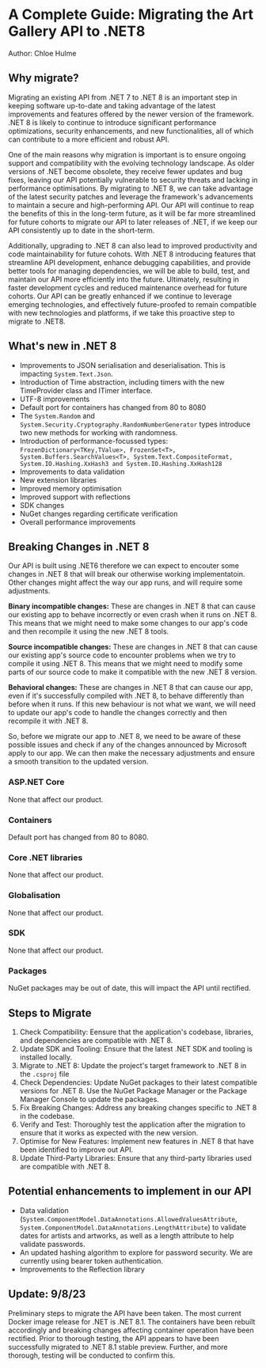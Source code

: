 # A Complete Guide: Migrating the Art Gallery API to .NET8

Author: Chloe Hulme

## Why migrate?

Migrating an existing API from .NET 7 to .NET 8 is an important step in keeping software up-to-date
and taking advantage of the latest improvements and features offered by the newer version of the
framework. .NET 8 is likely to continue to introduce significant performance optimizations, security
enhancements, and new functionalities, all of which can contribute to a more efficient and robust
API.

One of the main reasons why migration is important is to ensure ongoing support and compatibility
with the evolving technology landscape. As older versions of .NET become obsolete, they receive
fewer updates and bug fixes, leaving our API potentially vulnerable to security threats and lacking
in performance optimisations. By migrating to .NET 8, we can take advantage of the latest security
patches and leverage the framework's advancements to maintain a secure and high-performing API. Our
API will continue to reap the benefits of this in the long-term future, as it will be far more
streamlined for future cohorts to migrate our API to later releases of .NET, if we keep our API
consistently up to date in the short-term.

Additionally, upgrading to .NET 8 can also lead to improved productivity and code maintainability
for future cohots. With .NET 8 introducing features that streamline API development, enhance
debugging capabilities, and provide better tools for managing dependencies, we will be able to
build, test, and maintain our API more efficiently into the future. Ultimately, resulting in faster
development cycles and reduced maintenance overhead for future cohorts. Our API can be greatly
enhanced if we continue to leverage emerging technologies, and effectively future-proofed to remain
compatible with new technologies and platforms, if we take this proactive step to migrate to .NET8.

## What's new in .NET 8

- Improvements to JSON serialisation and deserialisation. This is impacting `System.Text.Json`.
- Introduction of Time abstraction, including timers with the new TimeProvider class and ITimer
  interface.
- UTF-8 improvements
- Default port for containers has changed from 80 to 8080
- The `System.Random` and `System.Security.Cryptography.RandomNumberGenerator` types introduce two
  new methods for working with randomness.
- Introduction of performance-focussed types:
  `FrozenDictionary<TKey,TValue>, FrozenSet<T>, System.Buffers.SearchValues<T>, System.Text.CompositeFormat, System.IO.Hashing.XxHash3 and System.IO.Hashing.XxHash128`
- Improvements to data validation
- New extension libraries
- Improved memory optimisation
- Improved support with reflections
- SDK changes
- NuGet changes regarding certificate verification
- Overall performance improvements

## Breaking Changes in .NET 8

Our API is built using .NET6 therefore we can expect to encouter some changes in .NET 8 that will
break our otherwise working implementatoin. Other changes might affect the way our app runs, and
will require some adjustments.

**Binary incompatible changes:** These are changes in .NET 8 that can cause our existing app to
behave incorrectly or even crash when it runs on .NET 8. This means that we might need to make some
changes to our app's code and then recompile it using the new .NET 8 tools.

**Source incompatible changes:** These are changes in .NET 8 that can cause our existing app's
source code to encounter problems when we try to compile it using .NET 8. This means that we might
need to modify some parts of our source code to make it compatible with the new .NET 8 version.

**Behavioral changes:** These are changes in .NET 8 that can cause our app, even if it's
successfully compiled with .NET 8, to behave differently than before when it runs. If this new
behaviour is not what we want, we will need to update our app's code to handle the changes correctly
and then recompile it with .NET 8.

So, before we migrate our app to .NET 8, we need to be aware of these possible issues and check if
any of the changes announced by Microsoft apply to our app. We can then make the necessary
adjustments and ensure a smooth transition to the updated version.

### ASP.NET Core

None that affect our product.

### Containers

Default port has changed from 80 to 8080.

### Core .NET libraries

None that affect our product.

### Globalisation

None that affect our product.

### SDK

None that affect our product.

### Packages

NuGet packages may be out of date, this will impact the API until rectified.

## Steps to Migrate

1. Check Compatibility: Eensure that the application's codebase, libraries, and dependencies are
   compatible with .NET 8.
2. Update SDK and Tooling: Ensure that the latest .NET SDK and tooling is installed locally.
3. Migrate to .NET 8: Update the project's target framework to .NET 8 in the `.csproj` file
4. Check Dependencies: Update NuGet packages to their latest compatible versions for .NET 8. Use the
   NuGet Package Manager or the Package Manager Console to update the packages.
5. Fix Breaking Changes: Address any breaking changes specific to .NET 8 in the codebase.
6. Verify and Test: Thoroughly test the application after the migration to ensure that it works as
   expected with the new version.
7. Optimise for New Features: Implement new features in .NET 8 that have been identified to improve
   out API.
8. Update Third-Party Libraries: Ensure that any third-party libraries used are compatible with
   .NET 8.

## Potential enhancements to implement in our API

- Data validation (`System.ComponentModel.DataAnnotations.AllowedValuesAttribute`,
  `System.ComponentModel.DataAnnotations.LengthAttribute`) to validate dates for artists and
  artworks, as well as a length attribute to help validate passwords.
- An updated hashing algorithm to explore for password security. We are currently using bearer token
  authentication.
- Improvements to the Reflection library

## Update: 9/8/23

Preliminary steps to migrate the API have been taken. The most current Docker image release for .NET
is .NET 8.1. The containers have been rebuilt accordingly and breaking changes affecting container
operation have been rectified. Prior to thorough testing, the API appears to have been successfully
migrated to .NET 8.1 stable preview. Further, and more thorough, testing will be conducted to
confirm this.
